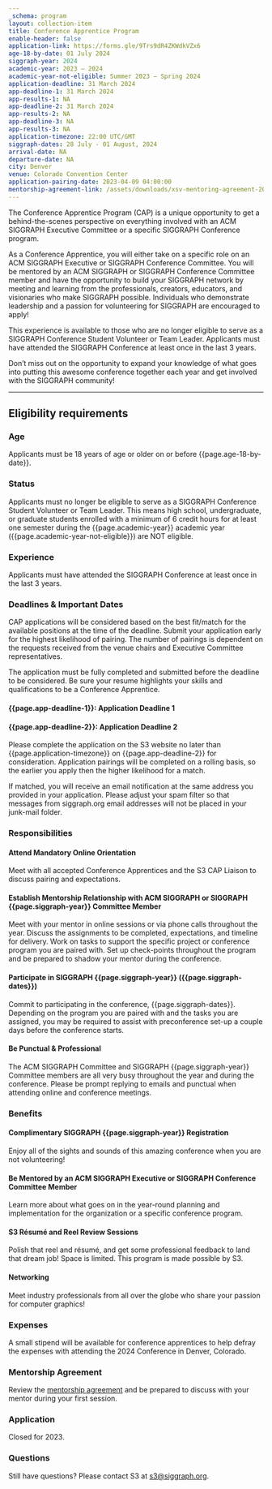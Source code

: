 ```yaml
---
_schema: program
layout: collection-item
title: Conference Apprentice Program
enable-header: false
application-link: https://forms.gle/9Trs9dR4ZKWdkVZx6
age-18-by-date: 01 July 2024
siggraph-year: 2024
academic-year: 2023 – 2024
academic-year-not-eligible: Summer 2023 – Spring 2024
application-deadline: 31 March 2024
app-deadline-1: 31 March 2024
app-results-1: NA
app-deadline-2: 31 March 2024
app-results-2: NA
app-deadline-3: NA
app-results-3: NA
application-timezone: 22:00 UTC/GMT
siggraph-dates: 28 July - 01 August, 2024
arrival-date: NA
departure-date: NA
city: Denver
venue: Colorado Convention Center
application-pairing-date: 2023-04-09 04:00:00
mentorship-agreement-link: /assets/downloads/xsv-mentoring-agreement-2019.docx
---
```

The Conference Apprentice Program (CAP) is a unique opportunity to get a behind-the-scenes perspective on everything involved with an ACM SIGGRAPH Executive Committee or a specific SIGGRAPH Conference program.

As a Conference Apprentice, you will either take on a specific role on an ACM SIGGRAPH Executive or SIGGRAPH Conference Committee. You will be mentored by an ACM SIGGRAPH or SIGGRAPH Conference Committee member and have the opportunity to build your SIGGRAPH network by meeting and learning from the professionals, creators, educators, and visionaries who make SIGGRAPH possible. Individuals who demonstrate leadership and a passion for volunteering for SIGGRAPH are encouraged to apply!

This experience is available to those who are no longer eligible to serve as a SIGGRAPH Conference Student Volunteer or Team Leader. Applicants must have attended the SIGGRAPH Conference at least once in the last 3 years.

Don’t miss out on the opportunity to expand your knowledge of what goes into putting this awesome conference together each year and get involved with the SIGGRAPH community!

---

## Eligibility requirements

### Age

Applicants must be 18 years of age or older on or before {{page.age-18-by-date}}.

### Status

Applicants must no longer be eligible to serve as a SIGGRAPH Conference Student Volunteer or Team Leader. This means high school, undergraduate, or graduate students enrolled with a minimum of 6 credit hours for at least one semester during the {{page.academic-year}} academic year ({{page.academic-year-not-eligible}}) are NOT eligible.

### Experience

Applicants must have attended the SIGGRAPH Conference at least once in the last 3 years.

### Deadlines & Important Dates

CAP applications will be considered based on the best fit/match for the available positions at the time of the deadline. Submit your application early for the highest likelihood of pairing. The number of pairings is dependent on the requests received from the venue chairs and Executive Committee representatives.

The application must be fully completed and submitted before the deadline to be considered. Be sure your resume highlights your skills and qualifications to be a Conference Apprentice.

#### {{page.app-deadline-1}}: Application Deadline 1

#### {{page.app-deadline-2}}: Application Deadline 2

Please complete the application on the S3 website no later than {{page.application-timezone}} on {{page.app-deadline-2}} for consideration. Application pairings will be completed on a rolling basis, so the earlier you apply then the higher likelihood for a match.

If matched, you will receive an email notification at the same address you provided in your application. Please adjust your spam filter so that messages from siggraph.org email addresses will not be placed in your junk-mail folder.

### Responsibilities

#### Attend Mandatory Online Orientation

Meet with all accepted Conference Apprentices and the S3 CAP Liaison to discuss pairing and expectations.

#### Establish Mentorship Relationship with ACM SIGGRAPH or SIGGRAPH {{page.siggraph-year}} Committee Member

Meet with your mentor in online sessions or via phone calls throughout the year. Discuss the assignments to be completed, expectations, and timeline for delivery. Work on tasks to support the specific project or conference program you are paired with. Set up check-points throughout the program and be prepared to shadow your mentor during the conference.

#### Participate in SIGGRAPH {{page.siggraph-year}} ({{page.siggraph-dates}})

Commit to participating in the conference, {{page.siggraph-dates}}. Depending on the program you are paired with and the tasks you are assigned, you may be required to assist with preconference set-up a couple days before the conference starts.

#### Be Punctual & Professional

The ACM SIGGRAPH Committee and SIGGRAPH {{page.siggraph-year}} Committee members are all very busy throughout the year and during the conference. Please be prompt replying to emails and punctual when attending online and conference meetings.

### Benefits

#### Complimentary SIGGRAPH {{page.siggraph-year}} Registration

Enjoy all of the sights and sounds of this amazing conference when you are not volunteering!

#### Be Mentored by an ACM SIGGRAPH Executive or SIGGRAPH Conference Committee Member

Learn more about what goes on in the year-round planning and implementation for the organization or a specific conference program.

#### S3 Résumé and Reel Review Sessions

Polish that reel and résumé, and get some professional feedback to land that dream job! Space is limited. This program is made possible by S3.

#### Networking

Meet industry professionals from all over the globe who share your passion for computer graphics!

### Expenses

A small stipend will be available for conference apprentices to help defray the expenses with attending the 2024 Conference in Denver, Colorado.

### Mentorship Agreement

Review the [mentorship agreement]() and be prepared to discuss with your mentor during your first session.

### Application

Closed for 2023.

### Questions

Still have questions? Please contact S3 at s3@siggraph.org.